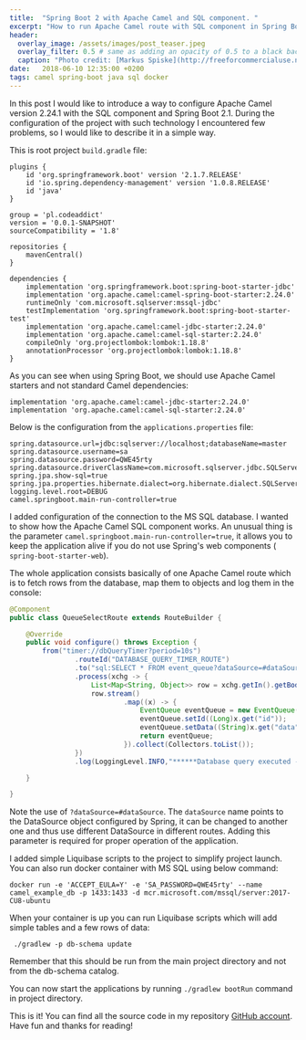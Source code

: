 ```yaml
---
title:  "Spring Boot 2 with Apache Camel and SQL component. "
excerpt: "How to run Apache Camel route with SQL component in Spring Boot 2.1"
header:
  overlay_image: /assets/images/post_teaser.jpeg
  overlay_filter: 0.5 # same as adding an opacity of 0.5 to a black background
  caption: "Photo credit: [Markus Spiske](http://freeforcommercialuse.net)"
date:   2018-06-10 12:35:00 +0200
tags: camel spring-boot java sql docker
---
```

In this post I would like to introduce a way to configure Apache Camel version 2.24.1 with the SQL component and Spring Boot 2.1. During the configuration of the project with such technology I encountered few problems, so I would like to describe it in a simple way.


This is root project `build.gradle` file:
~~~ 
plugins {
	id 'org.springframework.boot' version '2.1.7.RELEASE'
	id 'io.spring.dependency-management' version '1.0.8.RELEASE'
	id 'java'
}

group = 'pl.codeaddict'
version = '0.0.1-SNAPSHOT'
sourceCompatibility = '1.8'

repositories {
	mavenCentral()
}

dependencies {
	implementation 'org.springframework.boot:spring-boot-starter-jdbc'
	implementation 'org.apache.camel:camel-spring-boot-starter:2.24.0'
	runtimeOnly 'com.microsoft.sqlserver:mssql-jdbc'
	testImplementation 'org.springframework.boot:spring-boot-starter-test'
	implementation 'org.apache.camel:camel-jdbc-starter:2.24.0'
	implementation 'org.apache.camel:camel-sql-starter:2.24.0'
	compileOnly 'org.projectlombok:lombok:1.18.8'
	annotationProcessor 'org.projectlombok:lombok:1.18.8'
}
~~~

As you can see when using Spring Boot, we should use Apache Camel starters and not standard Camel dependencies:
~~~
implementation 'org.apache.camel:camel-jdbc-starter:2.24.0'
implementation 'org.apache.camel:camel-sql-starter:2.24.0'
~~~

Below is the configuration from the `applications.properties` file:
~~~
spring.datasource.url=jdbc:sqlserver://localhost;databaseName=master
spring.datasource.username=sa
spring.datasource.password=QWE45rty
spring.datasource.driverClassName=com.microsoft.sqlserver.jdbc.SQLServerDriver
spring.jpa.show-sql=true
spring.jpa.properties.hibernate.dialect=org.hibernate.dialect.SQLServer2012Dialect
logging.level.root=DEBUG
camel.springboot.main-run-controller=true
~~~

I added configuration of the connection to the MS SQL database. I wanted to show how the Apache Camel SQL component works.
An unusual thing is the parameter `camel.springboot.main-run-controller=true`, it allows you to keep the application alive if you do not use Spring's web components (` spring-boot-starter-web`).


The whole application consists basically of one Apache Camel route which is to fetch rows from the database, map them to objects and log them in the console:

~~~java
@Component
public class QueueSelectRoute extends RouteBuilder {

    @Override
    public void configure() throws Exception {
        from("timer://dbQueryTimer?period=10s")
                .routeId("DATABASE_QUERY_TIMER_ROUTE")
                .to("sql:SELECT * FROM event_queue?dataSource=#dataSource")
                .process(xchg -> {
                    List<Map<String, Object>> row = xchg.getIn().getBody(List.class);
                    row.stream()
                            .map((x) -> {
                                EventQueue eventQueue = new EventQueue();
                                eventQueue.setId((Long)x.get("id"));
                                eventQueue.setData((String)x.get("data"));
                                return eventQueue;
                            }).collect(Collectors.toList());
                })
                .log(LoggingLevel.INFO,"******Database query executed - body:${body}******");

    }

}
~~~
Note the use of `?dataSource=#dataSource`. The `dataSource` name points to the DataSource object configured by Spring, it can be changed to another one and thus use different DataSource in different routes.
Adding this parameter is required for proper operation of the application.


I added simple Liquibase  scripts  to the project to simplify project launch. You can also run docker container with MS SQL using below command:
~~~
docker run -e 'ACCEPT_EULA=Y' -e 'SA_PASSWORD=QWE45rty' --name camel_example_db -p 1433:1433 -d mcr.microsoft.com/mssql/server:2017-CU8-ubuntu
~~~

When your container is up you can run Liquibase scripts which will add simple tables and a few rows of data:
~~~
 ./gradlew -p db-schema update
~~~
Remember that this should be run from the main project directory and not from the db-schema catalog.


You can now start the applications by running `./gradlew bootRun` command in project directory.

This is it! You can find all the source code in my repository [GitHub account](https://github.com/k0staa/Code-Addict-Repos/tree/master/camel-example). 
Have fun and thanks for reading!

